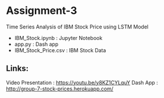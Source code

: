 # Assignment-3

Time Series Analysis of IBM Stock Price using LSTM Model

- IBM_Stock.ipynb : Jupyter Notebook
- app.py : Dash app
- IBM_Stock_Price.csv : IBM Stock Data

## Links:

Video Presentation : https://youtu.be/y8KZ1CYLquY
Dash App : http://group-7-stock-prices.herokuapp.com/
